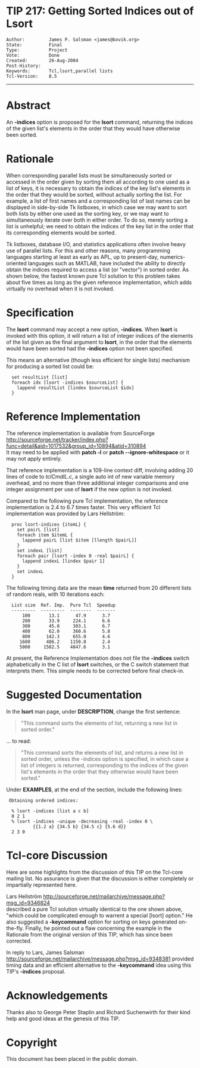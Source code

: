 # TIP 217: Getting Sorted Indices out of Lsort
	Author:         James P. Salsman <james@bovik.org>
	State:          Final
	Type:           Project
	Vote:           Done
	Created:        26-Aug-2004
	Post-History:   
	Keywords:       Tcl,lsort,parallel lists
	Tcl-Version:    8.5
-----

# Abstract

An **-indices** option is proposed for the **lsort** command, returning the indices of the given list's elements in the order that they would have otherwise been sorted.

# Rationale

When corresponding parallel lists must be simultaneously sorted or 
accessed in the order given by sorting them all according to one used 
as a list of keys, it is necessary to obtain the indices of the key list's elements in the order that they would be sorted, without 
actually sorting the list.  For example, a list of first names and a 
corresponding list of last names can be displayed in side-by-side Tk 
listboxes, in which case we may want to sort both lists by either one 
used as the sorting key, or we may want to simultaneously iterate over 
both in either order.  To do so, merely sorting a list is unhelpful; 
we need to obtain the indices of the key list in the order that its 
corresponding elements would be sorted.

Tk listboxes, database I/O, and statistics applications often 
involve heavy use of parallel lists.  For this and other reasons, many
programming languages starting at least as early as APL, up to 
present-day, numerics-oriented languages such as MATLAB, have included 
the ability to directly obtain the indices required to access a list 
\(or "vector"\) in sorted order.  As shown below, the fastest known 
pure Tcl solution to this problem takes about five times as long as 
the given reference implementation, which adds virtually no overhead 
when it is not invoked.

# Specification

The **lsort** command may accept a new option, **-indices**.
When **lsort** is invoked with this option, it will return a list 
of integer indices of the elements of the list given as the final
argument to **lsort**, in the order that the elements would have
been sorted had the **-indices** option not been specified.

This means an alternative \(though less efficient for single lists\) mechanism for producing a sorted list could be:

	  set resultList [list]
	  foreach idx [lsort -indices $sourceList] {
	    lappend resultList [lindex $sourceList $idx]
	  }

# Reference Implementation

The reference implementation is available from SourceForge <http://sourceforge.net/tracker/index.php?func=detail&aid=1017532&group_id=10894&atid=310894>  
It may need to be applied with **patch -l** or **patch --ignore-whitespace** or it may not apply entirely.

That reference implementation is a 109-line context diff, involving 
adding 20 lines of code to _tclCmdIL.c_, a single auto int of
new variable memory overhead, and no more than three additional integer 
comparisons and one integer assignment per use of **lsort** if the 
new option is not invoked.

Compared to the following pure Tcl implementation, the reference 
implementation is 2.4 to 6.7 times faster.  This very efficient Tcl 
implementation was provided by Lars Hellström:

	  proc lsort-indices {itemL} {
	    set pairL [list]
	    foreach item $itemL {
	      lappend pairL [list $item [llength $pairL]]
	    }
	    set indexL [list]
	    foreach pair [lsort -index 0 -real $pairL] {
	      lappend indexL [lindex $pair 1]
	    }
	    set indexL
	  } 

The following timing data are the mean **time** returned from 20 different lists of random reals, with 10 iterations each:

	  List size  Ref. Imp.  Pure Tcl  Speedup
	  ---------  ---------  --------  -------   
	      100       13.1      47.9      3.7
	      200       33.9     224.1      6.6
	      300       45.0     303.1      6.7
	      400       62.0     360.6      5.8
	      800      142.3     655.0      4.6
	     1600      486.2    1150.0      2.4
	     5000     1582.5    4847.6      3.1 

At present, the Reference Implementation does not file the 
**-indices** switch alphabetically in the C list of **lsort** 
switches, or the C switch statement that interprets them.  This 
simple needs to be corrected before final check-in.

# Suggested Documentation

In the **lsort** man page, under **DESCRIPTION**, change the 
first sentence:

 > "This command sorts the elements of list, returning a new list in
   sorted order."

... to read:

 > "This command sorts the elements of list, and returns a new list in
   sorted order, unless the -indices option is specified, in which
   case a list of integers is returned, corresponding to the indices
   of the given list's elements in the order that they otherwise would
   have been sorted."

Under **EXAMPLES**, at the end of the section, include the following
lines:

	 Obtaining ordered indices:
	
	  % lsort -indices [list a c b]
	  0 2 1
	  % lsort -indices -unique -decreasing -real -index 0 \
	          {{1.2 a} {34.5 b} {34.5 c} {5.6 d}}
	  2 3 0

# Tcl-core Discussion

Here are some highlights from the discussion of this TIP on the 
Tcl-core mailing list.  No assurance is given that the discussion
is either completely or impartially represented here.

Lars Hellström 
<http://sourceforge.net/mailarchive/message.php?msg_id=9346824>  
described a pure Tcl solution virtually identical to the one shown 
above, "which could be complicated enough to warrent a special [lsort] 
option."  He also suggested a **-keycommand** option for sorting on 
keys generated on-the-fly.  Finally, he pointed out a flaw concerning
the example in the Rationale from the original version of this TIP, 
which has since been corrected.

In reply to Lars, James Salsman
<http://sourceforge.net/mailarchive/message.php?msg_id=9348381> 
provided timing data and an efficient alternative to 
the **-keycommand** idea using this TIP's **-indices** proposal.

# Acknowledgements

Thanks also to George Peter Staplin and Richard Suchenwirth for their 
kind help and good ideas at the genesis of this TIP.

# Copyright

This document has been placed in the public domain.

